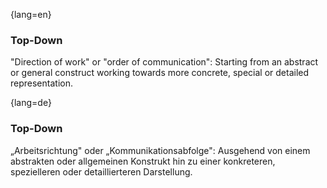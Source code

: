 {lang=en}
### Top-Down

"Direction of work" or "order of communication": Starting from an abstract or general
construct working towards more concrete, special or detailed representation.


{lang=de}
### Top-Down

„Arbeitsrichtung" oder „Kommunikationsabfolge": Ausgehend von einem
abstrakten oder allgemeinen Konstrukt hin zu einer konkreteren,
spezielleren oder detaillierteren Darstellung.

